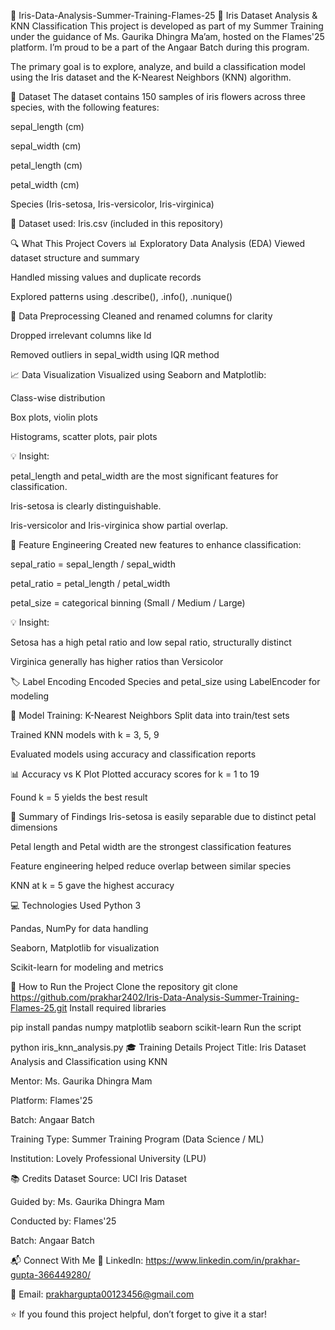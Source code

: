 🌸 Iris-Data-Analysis-Summer-Training-Flames-25
🌼 Iris Dataset Analysis & KNN Classification
This project is developed as part of my Summer Training under the guidance of Ms. Gaurika Dhingra Ma’am, hosted on the Flames'25 platform. I’m proud to be a part of the Angaar Batch during this program.

The primary goal is to explore, analyze, and build a classification model using the Iris dataset and the K-Nearest Neighbors (KNN) algorithm.

📂 Dataset
The dataset contains 150 samples of iris flowers across three species, with the following features:

sepal_length (cm)

sepal_width (cm)

petal_length (cm)

petal_width (cm)

Species (Iris-setosa, Iris-versicolor, Iris-virginica)

📁 Dataset used: Iris.csv (included in this repository)

🔍 What This Project Covers
📊 Exploratory Data Analysis (EDA)
Viewed dataset structure and summary

Handled missing values and duplicate records

Explored patterns using .describe(), .info(), .nunique()

🧼 Data Preprocessing
Cleaned and renamed columns for clarity

Dropped irrelevant columns like Id

Removed outliers in sepal_width using IQR method

📈 Data Visualization
Visualized using Seaborn and Matplotlib:

Class-wise distribution

Box plots, violin plots

Histograms, scatter plots, pair plots

💡 Insight:

petal_length and petal_width are the most significant features for classification.

Iris-setosa is clearly distinguishable.

Iris-versicolor and Iris-virginica show partial overlap.

🧠 Feature Engineering
Created new features to enhance classification:

sepal_ratio = sepal_length / sepal_width

petal_ratio = petal_length / petal_width

petal_size = categorical binning (Small / Medium / Large)

💡 Insight:

Setosa has a high petal ratio and low sepal ratio, structurally distinct

Virginica generally has higher ratios than Versicolor

🏷️ Label Encoding
Encoded Species and petal_size using LabelEncoder for modeling

🤖 Model Training: K-Nearest Neighbors
Split data into train/test sets

Trained KNN models with k = 3, 5, 9

Evaluated models using accuracy and classification reports

📊 Accuracy vs K Plot
Plotted accuracy scores for k = 1 to 19

Found k = 5 yields the best result

📌 Summary of Findings
Iris-setosa is easily separable due to distinct petal dimensions

Petal length and Petal width are the strongest classification features

Feature engineering helped reduce overlap between similar species

KNN at k = 5 gave the highest accuracy

💻 Technologies Used
Python 3

Pandas, NumPy for data handling

Seaborn, Matplotlib for visualization

Scikit-learn for modeling and metrics

🧾 How to Run the Project
Clone the repository
git clone https://github.com/prakhar2402/Iris-Data-Analysis-Summer-Training-Flames-25.git
Install required libraries

pip install pandas numpy matplotlib seaborn scikit-learn
Run the script

python iris_knn_analysis.py
🎓 Training Details
Project Title: Iris Dataset Analysis and Classification using KNN

Mentor: Ms. Gaurika Dhingra Mam

Platform: Flames'25

Batch: Angaar Batch

Training Type: Summer Training Program (Data Science / ML)

Institution: Lovely Professional University (LPU)

📚 Credits
Dataset Source: UCI Iris Dataset

Guided by: Ms. Gaurika Dhingra Mam

Conducted by: Flames'25

Batch: Angaar Batch

📬 Connect With Me
🔗 LinkedIn: https://www.linkedin.com/in/prakhar-gupta-366449280/

📧 Email: prakhargupta00123456@gmail.com

⭐ If you found this project helpful, don’t forget to give it a star!

